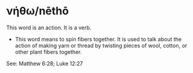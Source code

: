 # νήθω/nēthō
This word is an action. It is a verb.
* This word means to spin fibers together. It is used to talk about the action of making yarn or thread by twisting pieces of wool, cotton, or other plant fibers together.

See: Matthew 6:28; Luke 12:27
